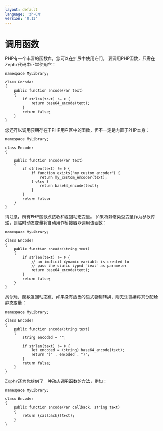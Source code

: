```yaml
---
layout: default
language: 'zh-CN'
version: '0.11'
---
```

# 调用函数

PHP有一个丰富的函数库，您可以在扩展中使用它们。 要调用PHP函数，只需在Zephir代码中正常使用它：

```zephir
namespace MyLibrary;

class Encoder
{
    public function encode(var text)
    {
        if strlen(text) != 0 {
            return base64_encode(text);
        }
        return false;
    }
}
```

您还可以调用预期存在于PHP用户区中的函数，但不一定是内置于PHP本身：

```zephir
namespace MyLibrary;

class Encoder
{

    public function encode(var text)
    {
        if strlen(text) != 0 {
            if function_exists("my_custom_encoder") {
                return my_custom_encoder(text);
            } else {
                return base64_encode(text);
            }
        }
        return false;
    }
}
```

请注意，所有PHP函数仅接收和返回动态变量。 如果将静态类型变量作为参数传递，则临时动态变量将自动用作桥接器以调用该函数：

```zephir
namespace MyLibrary;

class Encoder
{
    public function encode(string text)
    {
        if strlen(text) != 0 {
            // an implicit dynamic variable is created to
            // pass the static typed 'text' as parameter
            return base64_encode(text);
        }
        return false;
    }
}
```

类似地，函数返回动态值，如果没有适当的显式强制转换，则无法直接将其分配给静态变量：

```zephir
namespace MyLibrary;

class Encoder
{
    public function encode(string text)
    {
        string encoded = "";

        if strlen(text) != 0 {
            let encoded = (string) base64_encode(text);
            return "(" . encoded . ")";
        }
        return false;
    }
}
```

Zephir还为您提供了一种动态调用函数的方法，例如：

```zephir
namespace MyLibrary;

class Encoder
{
    public function encode(var callback, string text)
    {
        return {callback}(text);
    }
}
```
